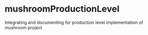 # mushroomProductionLevel
Integrating and documenting for production level implementation of mushroom project

